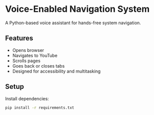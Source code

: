 # Voice-Enabled Navigation System

A Python-based voice assistant for hands-free system navigation.

## Features
- Opens browser
- Navigates to YouTube
- Scrolls pages
- Goes back or closes tabs
- Designed for accessibility and multitasking

## Setup

Install dependencies:
```bash
pip install -r requirements.txt
